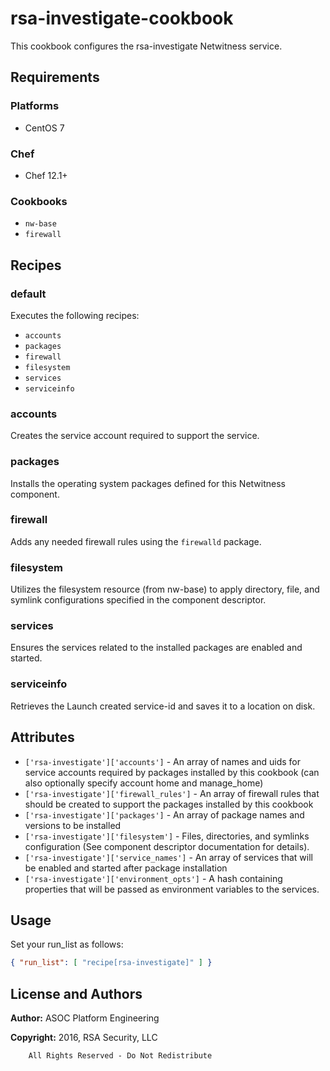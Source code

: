 # rsa-investigate-cookbook

This cookbook configures the rsa-investigate Netwitness service.

## Requirements

### Platforms

* CentOS 7

### Chef

* Chef 12.1+

### Cookbooks

* `nw-base`
* `firewall`

## Recipes

### default

Executes the following recipes:
* `accounts`
* `packages`
* `firewall`
* `filesystem`
* `services`
* `serviceinfo`

### accounts

Creates the service account required to support the service.

### packages

Installs the operating system packages defined for this Netwitness component.

### firewall

Adds any needed firewall rules using the `firewalld` package.

### filesystem

Utilizes the filesystem resource (from nw-base) to apply directory, file,
and symlink configurations specified in the component descriptor.

### services

Ensures the services related to the installed packages are enabled and
started.

### serviceinfo

Retrieves the Launch created service-id and saves it to a location on disk.

## Attributes

* `['rsa-investigate']['accounts']` - An array of names and uids for
  service accounts required by packages installed by this cookbook
  (can also optionally specify account home and manage_home)
* `['rsa-investigate']['firewall_rules']` - An array of firewall rules
  that should be created to support the packages installed by this cookbook
* `['rsa-investigate']['packages']` - An array of package names and
  versions to be installed
* `['rsa-investigate']['filesystem']` - Files, directories, and symlinks
  configuration (See component descriptor documentation for details).
* `['rsa-investigate']['service_names']` - An array of services that
  will be enabled and started after package installation
* `['rsa-investigate']['environment_opts']` - A hash containing properties 
  that will be passed as environment variables to the services.

## Usage

Set your run\_list as follows:

```json
{ "run_list": [ "recipe[rsa-investigate]" ] }
```

## License and Authors

**Author:** ASOC Platform Engineering

**Copyright:** 2016, RSA Security, LLC

```text
    All Rights Reserved - Do Not Redistribute
```
